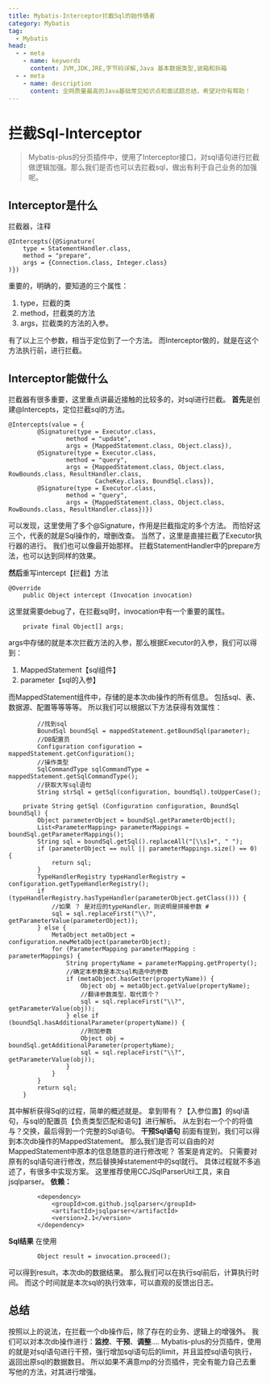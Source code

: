 ```yaml
---
title: Mybatis-Interceptor拦截Sql的始作俑者
category: Mybatis
tag:
  - Mybatis
head:
  - - meta
    - name: keywords
      content: JVM,JDK,JRE,字节码详解,Java 基本数据类型,装箱和拆箱
  - - meta
    - name: description
      content: 全网质量最高的Java基础常见知识点和面试题总结，希望对你有帮助！
---
```


# 拦截Sql-Interceptor

>  Mybatis-plus的分页插件中，使用了Interceptor接口，对sql语句进行拦截做逻辑加强。那么我们是否也可以去拦截sql，做出有利于自己业务的加强呢。

## Interceptor是什么
拦截器，注释
```
@Intercepts({@Signature(
    type = StatementHandler.class,
    method = "prepare",
    args = {Connection.class, Integer.class}
)})
```
重要的，明确的，要知道的三个属性：
1. type，拦截的类
2. method，拦截类的方法
3. args，拦截类的方法的入参。

有了以上三个参数，相当于定位到了一个方法。
而Interceptor做的，就是在这个方法执行前，进行拦截。

## Interceptor能做什么
拦截器有很多重要，这里重点讲最近接触的比较多的，对sql进行拦截。
**首先**是创建@Intercepts，定位拦截sql的方法。
```
@Intercepts(value = {
        @Signature(type = Executor.class,
                method = "update",
                args = {MappedStatement.class, Object.class}),
        @Signature(type = Executor.class,
                method = "query",
                args = {MappedStatement.class, Object.class, RowBounds.class, ResultHandler.class,
                        CacheKey.class, BoundSql.class}),
        @Signature(type = Executor.class,
                method = "query",
                args = {MappedStatement.class, Object.class, RowBounds.class, ResultHandler.class})})
```
可以发现，这里使用了多个@Signature，作用是拦截指定的多个方法。
而恰好这三个，代表的就是Sql操作的，增删改查。
当然了，这里是直接拦截了Executor执行器的进行。
我们也可以像最开始那样。
拦截StatementHandler中的prepare方法，也可以达到同样的效果。

**然后**重写intercept【拦截】方法
```
@Override
    public Object intercept (Invocation invocation)
```
这里就需要debug了，在拦截sql时，invocation中有一个重要的属性。
```
    private final Object[] args;
```
args中存储的就是本次拦截方法的入参，那么根据Executor的入参，我们可以得到：
1. MappedStatement【sql组件】
2. parameter【sql的入参】

而MappedStatement组件中，存储的是本次db操作的所有信息。
包括sql、表、数据源、配置等等等等。
所以我们可以根据以下方法获得有效属性：
```
        //找到sql
        BoundSql boundSql = mappedStatement.getBoundSql(parameter);
        //DB配置员
        Configuration configuration = mappedStatement.getConfiguration();
        //操作类型
        SqlCommandType sqlCommandType = mappedStatement.getSqlCommandType();
        //获取大写sql语句
        String strSql = getSql(configuration, boundSql).toUpperCase();
```

```
    private String getSql (Configuration configuration, BoundSql boundSql) {
        Object parameterObject = boundSql.getParameterObject();
        List<ParameterMapping> parameterMappings = boundSql.getParameterMappings();
        String sql = boundSql.getSql().replaceAll("[\\s]+", " ");
        if (parameterObject == null || parameterMappings.size() == 0) {
            return sql;
        }
        TypeHandlerRegistry typeHandlerRegistry = configuration.getTypeHandlerRegistry();
        if (typeHandlerRegistry.hasTypeHandler(parameterObject.getClass())) {
            //如果 ？ 是对应的typeHandler，则说明是拼接参数 #
            sql = sql.replaceFirst("\\?", getParameterValue(parameterObject));
        } else {
            MetaObject metaObject = configuration.newMetaObject(parameterObject);
            for (ParameterMapping parameterMapping : parameterMappings) {
                String propertyName = parameterMapping.getProperty();
                //确定本参数是本次sql构造中的参数
                if (metaObject.hasGetter(propertyName)) {
                    Object obj = metaObject.getValue(propertyName);
                    //翻译参数类型，取代首个？
                    sql = sql.replaceFirst("\\?", getParameterValue(obj));
                } else if (boundSql.hasAdditionalParameter(propertyName)) {
                    //附加参数
                    Object obj = boundSql.getAdditionalParameter(propertyName);
                    sql = sql.replaceFirst("\\?", getParameterValue(obj));
                }
            }
        }
        return sql;
    }
```
其中解析获得Sql的过程，简单的概述就是。
拿到带有？【入参位置】的sql语句，与sql的配置员【负责类型匹配和语句】进行解析。
从左到右一个个的将值与？交换，最后得到一个完整的Sql语句。
**干预Sql语句**
前面有提到，我们可以得到本次db操作的MappedStatement。
那么我们是否可以自由的对MappedStatement中原本的信息随意的进行修改呢？
答案是肯定的。
只需要对原有的sql语句进行修改，然后替换掉statement中的sql就行。
具体过程就不多追述了，有很多中实现方案。
这里推荐使用CCJSqlParserUtil工具，来自jsqlparser。
**依赖：**
```
        <dependency>
            <groupId>com.github.jsqlparser</groupId>
            <artifactId>jsqlparser</artifactId>
            <version>2.1</version>
        </dependency>
```

**Sql结果**
在使用
```
        Object result = invocation.proceed();
```
可以得到result，本次db的数据结果。
那么我们可以在执行sql前后，计算执行时间。
而这个时间就是本次sql的执行效率，可以直观的反馈出日志。

## 总结
按照以上的说法，在拦截一个db操作后，除了存在的业务、逻辑上的增强外。
我们可以对本次db操作进行：**监控**、**干预**、**调整**....
Mybatis-plus的分页插件，使用的就是对sql语句进行干预，强行增加sql语句后的limit，并且监控sql语句执行，返回出原sql的数据数目。
所以如果不满意mp的分页插件，完全有能力自己去重写他的方法，对其进行增强。
